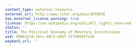 ```yaml
---
content_type: external-resource
external_url: http://www.jstor.org/pss/3078645
has_external_license_warning: true
license: https://en.wikipedia.org/wiki/All_rights_reserved
status: ''
title: The Political Economy of Monetary Institutions
uid: d98b12cd-cbcc-48c3-a56f-31fd8d95fa10
wayback_url: ''
---
```

